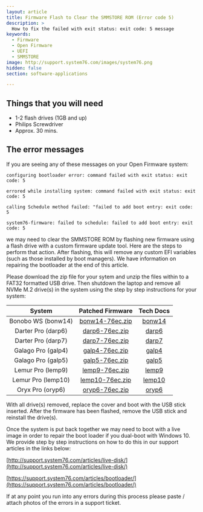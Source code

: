 ```yaml
---
layout: article
title: Firmware Flash to Clear the SMMSTORE ROM (Error code 5)
description: >
  How to fix the failed with exit status: exit code: 5 message
keywords:
  - Firmware
  - Open Firmware
  - UEFI
  - SMMSTORE
image: http://support.system76.com/images/system76.png
hidden: false
section: software-applications

---
```


## Things that you will need

- 1-2 flash drives (1GB and up)
- Philips Screwdriver
- Approx. 30 mins.

## The error messages

If you are seeing any of these messages on your Open Firmware system:

```
configuring bootloader error: command failed with exit status: exit code: 5
```

```
errored while installing system: command failed with exit status: exit code: 5
```

```
calling Schedule method failed: "failed to add boot entry: exit code: 5
```

```
system76-firmware: failed to schedule: failed to add boot entry: exit code: 5
```

we may need to clear the SMMSTORE ROM by flashing new firmware using a flash drive with a custom firmware update tool. Here are the steps to perform that action. After flashing, this will remove any custom EFI variables (such as those installed by boot managers). We have information on repairing the bootloader at the end of this article. 

Please download the zip file for your sytem and unzip the files within to a FAT32 formatted USB drive. Then shutdown the laptop and remove all NVMe M.2 drive(s) in the system using the step by step instructions for your system:

|   System            |              Patched Firmware                            |                                        Tech Docs                                            |
|:-------------------:|:--------------------------------------------------------:|:-------------------------------------------------------------------------------------------:|
| Bonobo WS  (bonw14) | [bonw14-76ec.zip](/files/clear-smmstore/bonw14-76ec.zip) | [bonw14](https://tech-docs.system76.com/models/bonw14/repairs.html#replacing-an-m2nvme-ssd) |
| Darter Pro (darp6)  | [darp6-76ec.zip](/files/clear-smmstore/bonw14-76ec.zip)  | [darp6](https://tech-docs.system76.com/models/bonw14/repairs.html#replacing-an-m2nvme-ssd)  |
| Darter Pro (darp7)  | [darp7-76ec.zip](/files/clear-smmstore/bonw14-76ec.zip)  | [darp7](https://tech-docs.system76.com/models/bonw14/repairs.html#replacing-an-m2nvme-ssd)  |
| Galago Pro (galp4)  | [galp4-76ec.zip](/files/clear-smmstore/bonw14-76ec.zip)  | [galp4](https://tech-docs.system76.com/models/bonw14/repairs.html#replacing-an-m2nvme-ssd)  |
| Galago Pro (galp5)  | [galp5-76ec.zip](/files/clear-smmstore/bonw14-76ec.zip)  | [galp5](https://tech-docs.system76.com/models/bonw14/repairs.html#replacing-an-m2nvme-ssd)  |
| Lemur Pro (lemp9)   | [lemp9-76ec.zip](/files/clear-smmstore/bonw14-76ec.zip)  | [lemp9](https://tech-docs.system76.com/models/bonw14/repairs.html#replacing-an-m2nvme-ssd)  |
| Lemur Pro (lemp10)  | [lemp10-76ec.zip](/files/clear-smmstore/bonw14-76ec.zip) | [lemp10](https://tech-docs.system76.com/models/bonw14/repairs.html#replacing-an-m2nvme-ssd) |
| Oryx Pro (oryp6)    | [oryp6-76ec.zip](/files/clear-smmstore/bonw14-76ec.zip)  | [oryp6](https://tech-docs.system76.com/models/bonw14/repairs.html#replacing-an-m2nvme-ssd)  |

With all drive(s) removed, replace the cover and boot with the USB stick inserted. After the firmware has been flashed, remove the USB stick and reinstall the drive(s).

Once the system is put back together we may need to boot with a live image in order to repair the boot loader if you dual-boot with Windows 10. We provide step by step instructions on how to do this in our support articles in the links below:

[http://support.system76.com/articles/live-disk/](http://support.system76.com/articles/live-disk/)

[https://support.system76.com/articles/bootloader/](https://support.system76.com/articles/bootloader/)

If at any point you run into any errors during this process please paste / attach photos of the errors in a support ticket. 
